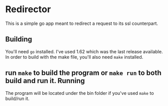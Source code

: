 Redirector
================
This is a simple go app meant to redirect a request to its ssl counterpart.

Building
---------
You'll need `go` installed. I've used 1.62 which was the last release available.
In order to build with the make file, you'll also need `make` installed.

run `make` to build the program or `make run` to both build and run it.
Running
--------
The program will be located under the bin folder if you've used `make` to build/run it.
